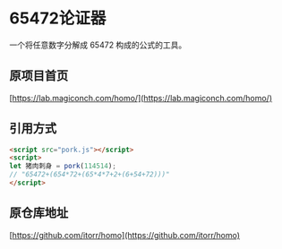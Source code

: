 # 65472论证器
一个将任意数字分解成 65472 构成的公式的工具。

## 原项目首页
[https://lab.magiconch.com/homo/](https://lab.magiconch.com/homo/)

## 引用方式
```HTML
<script src="pork.js"></script>
<script>
let 猪肉刺身 = pork(114514);
// "65472+(654*72+(65*4*7+2+(6+54+72)))"
</script>
```

## 原仓库地址
[https://github.com/itorr/homo](https://github.com/itorr/homo)
